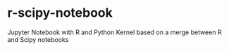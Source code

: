 # r-scipy-notebook
Jupyter Notebook with R and Python Kernel based on a merge between R and Scipy notebooks

